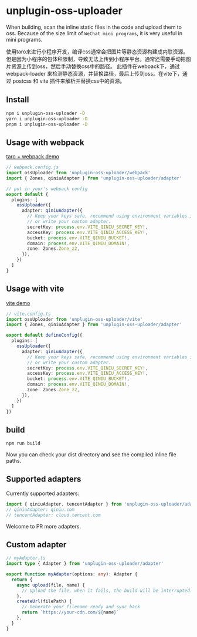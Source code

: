 # unplugin-oss-uploader

When building, scan the inline static files in the code and upload them to oss.
Because of the size limit of `WeChat mini programs`, it is very useful in mini programs.

使用taro来进行小程序开发，编译css通常会把图片等静态资源构建成内联资源。但是因为小程序的包体积限制，导致无法上传到小程序平台。通常还需要手动把图片资源上传到oss，然后手动替换css中的路径。
此插件在webpack下，通过 webpack-loader 来检测静态资源，并替换路径，最后上传到oss。在vite下，通过 postcss 和 vite 插件来解析并替换css中的资源。

## Install

```bash
npm i unplugin-oss-uploader -D
yarn i unplugin-oss-uploader -D
pnpm i unplugin-oss-uploader -D
```

## Usage with webpack

[taro + webpack demo](/examples/taro-mp)

```ts
// webpack.config.js
import ossUploader from 'unplugin-oss-uploader/webpack'
import { Zones, qiniuAdapter } from 'unplugin-oss-uploader/adapter'

// put in your's webpack config
export default {
  plugins: [
    ossUploader({
      adapter: qiniuAdapter({
        // Keep your keys safe, recommend using environment variables in devops
        // or write your custom adapter.
        secretKey: process.env.VITE_QINIU_SECRET_KEY!,
        accessKey: process.env.VITE_QINIU_ACCESS_KEY!,
        bucket: process.env.VITE_QINIU_BUCKET!,
        domain: process.env.VITE_QINIU_DOMAIN!,
        zone: Zones.Zone_z2,
      }),
    })
  ]
}
```

## Usage with vite

[vite demo](/examples/web)

```ts
// vite.config.ts
import ossUploader from 'unplugin-oss-uploader/vite'
import { Zones, qiniuAdapter } from 'unplugin-oss-uploader/adapter'

export default defineConfig({
  plugins: [
    ossUploader({
      adapter: qiniuAdapter({
        // Keep your keys safe, recommend using environment variables in devops
        // or write your custom adapter.
        secretKey: process.env.VITE_QINIU_SECRET_KEY!,
        accessKey: process.env.VITE_QINIU_ACCESS_KEY!,
        bucket: process.env.VITE_QINIU_BUCKET!,
        domain: process.env.VITE_QINIU_DOMAIN!,
        zone: Zones.Zone_z2,
      }),
    })
  ]
})
```

## build

```bash
npm run build
```

Now you can check your dist directory and see the compiled inline file paths.

## Supported adapters

Currently supported adapters:

```ts
import { qiniuAdapter, tencentAdapter } from 'unplugin-oss-uploader/adapter'
// qiniuAdapter: qiniu.com
// tencentAdapter: cloud.tencent.com
```

Welcome to PR more adapters.

## Custom adapter

```ts
// myAdapter.ts
import type { Adapter } from 'unplugin-oss-uploader/adapter'

export function myAdapter(options: any): Adapter {
  return {
    async upload(file, name) {
      // Upload the file, when it fails, the build will be interrupted.
    },
    createUrl(filePath) {
      // Generate your filename ready and sync back
      return `https://your-cdn.com/${name}`
    },
  }
}
```
